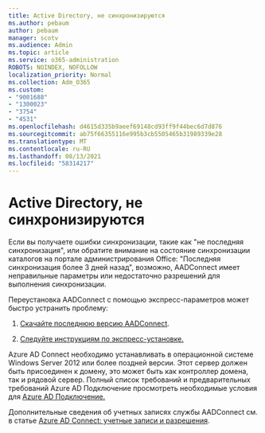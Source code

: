 ```yaml
---
title: Active Directory, не синхронизируются
ms.author: pebaum
author: pebaum
manager: scotv
ms.audience: Admin
ms.topic: article
ms.service: o365-administration
ROBOTS: NOINDEX, NOFOLLOW
localization_priority: Normal
ms.collection: Adm_O365
ms.custom:
- "9001688"
- "1300023"
- "3754"
- "4531"
ms.openlocfilehash: d4615d335b9aeef69148cd93ff9f44bec6d7d876
ms.sourcegitcommit: ab75f66355116e995b3cb5505465b31989339e28
ms.translationtype: MT
ms.contentlocale: ru-RU
ms.lasthandoff: 08/13/2021
ms.locfileid: "58314217"
---
```

# <a name="active-directory-not-syncing"></a>Active Directory, не синхронизируются

Если вы получаете ошибки синхронизации, такие как "не последняя синхронизация", или обратите внимание на состояние синхронизации каталогов на портале администрирования Office: "Последняя синхронизация более 3 дней назад", возможно, AADConnect имеет неправильные параметры или недостаточно разрешений для выполнения синхронизации.  

Переустановка AADConnect с помощью экспресс-параметров может быстро устранить проблему:

1. [Скачайте последнюю версию AADConnect](https://go.microsoft.com/fwlink/?LinkId=615771).

2. [Следуйте инструкциям по экспресс-установке.](https://docs.microsoft.com/azure/active-directory/hybrid/how-to-connect-install-express)

Azure AD Connect необходимо устанавливать в операционной системе Windows Server 2012 или более поздней версии. Этот сервер должен быть присоединен к домену, это может быть как контроллер домена, так и рядовой сервер. Полный список требований и предварительных требований Azure AD Подключение просмотреть необходимые условия для [Azure AD Подключение.](https://docs.microsoft.com/azure/active-directory/hybrid/how-to-connect-install-prerequisites)

Дополнительные сведения об учетных записях службы AADConnect см. в статье [Azure AD Connect: учетные записи и разрешения](https://docs.microsoft.com/azure/active-directory/hybrid/reference-connect-accounts-permissions).
